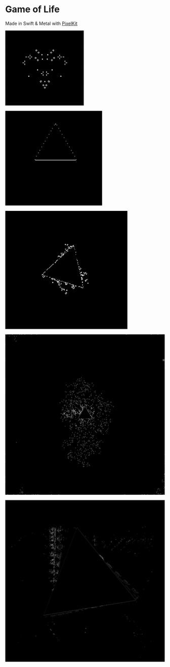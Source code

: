 # Game of Life
Made in Swift &amp; Metal with [PixelKit](https://github.com/heestand-xyz/PixelKit)

![](https://github.com/heestand-xyz/Game-of-Life/blob/main/Assets/Game%20of%20Life%20Render%200.png?raw=true)

![](https://github.com/heestand-xyz/Game-of-Life/blob/main/Assets/Game%20of%20Life%20Gif%201.gif?raw=true)

![](https://github.com/heestand-xyz/Game-of-Life/blob/main/Assets/Game%20of%20Life%20Gif%202.gif?raw=true)

![](https://github.com/heestand-xyz/Game-of-Life/blob/main/Assets/Game%20of%20Life%20Render%201.png?raw=true)

![](https://github.com/heestand-xyz/Game-of-Life/blob/main/Assets/Game%20of%20Life%20Render%202.png?raw=true)
